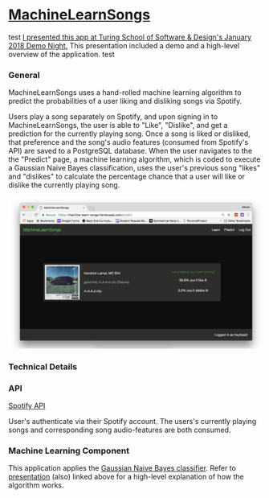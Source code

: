 # [MachineLearnSongs](https://machine-learn-songs.herokuapp.com/)
test
[I presented this app at Turing School of Software & Design's January 2018 Demo Night.](https://youtu.be/3KwJGlrPuSM?t=1710) This presentation included a demo and a high-level overview of the application.
test
### General

MachineLearnSongs uses a hand-rolled machine learning algorithm to predict the probabilities of a user liking and disliking songs via Spotify.

Users play a song separately on Spotify, and upon signing in to MachineLearnSongs, the user is able to "Like", "Dislike", and get a prediction for the currently playing song.  Once a song is liked or disliked, that preference and the song's audio features (consumed from Spotify's API) are saved to a PostgreSQL database. When the user navigates to the the "Predict" page, a machine learning algorithm, which is coded to execute a Gaussian Naive Bayes classification, uses the user's previous song "likes" and "dislikes" to calculate the percentage chance that a user will like or dislike the currently playing song.

![alt text](https://github.com/adrian-lara/machine_learn_songs/blob/master/public/Screen%20Shot%202018-01-24%20at%201.07.26%20AM.png "Prediction Page")

### Technical Details

### API

[Spotify API](https://developer.spotify.com/web-api/)

User's authenticate via their Spotify account. The users's currently playing songs and corresponding song audio-features are both consumed.

### Machine Learning Component

This application applies the [Gaussian Naive Bayes classifier](https://en.wikipedia.org/wiki/Naive_Bayes_classifier#Gaussian_naive_Bayes). Refer to [presentation](https://youtu.be/3KwJGlrPuSM?t=1710) (also) linked above for a high-level explanation of how the algorithm works.

